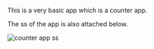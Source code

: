This is a very basic app which is a counter app.

The ss of the app is also attached below.

![counter app ss](https://user-images.githubusercontent.com/65455693/115991478-34b0df80-a5e6-11eb-917e-ca4d6a45305b.png)

